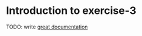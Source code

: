 # Introduction to exercise-3

TODO: write [great documentation](http://jacobian.org/writing/what-to-write/)
